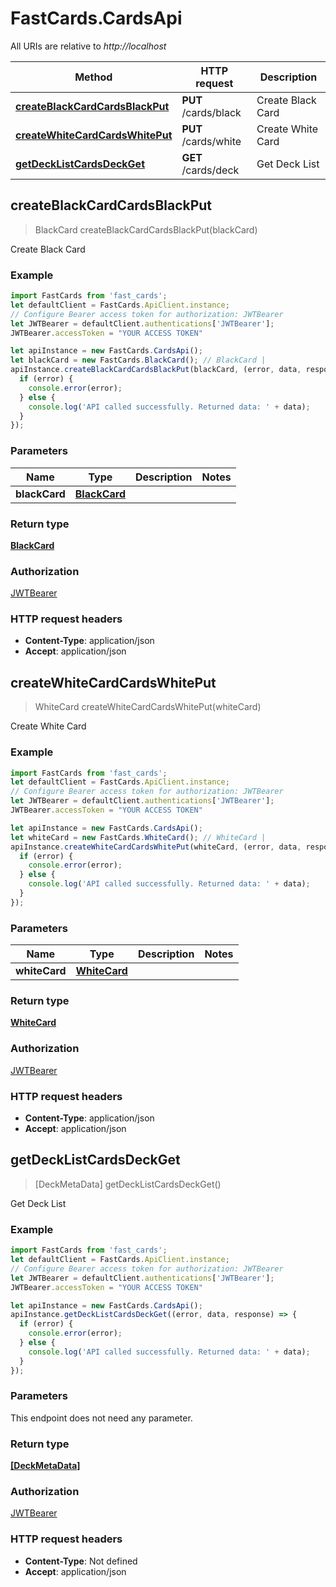 # FastCards.CardsApi

All URIs are relative to *http://localhost*

Method | HTTP request | Description
------------- | ------------- | -------------
[**createBlackCardCardsBlackPut**](CardsApi.md#createBlackCardCardsBlackPut) | **PUT** /cards/black | Create Black Card
[**createWhiteCardCardsWhitePut**](CardsApi.md#createWhiteCardCardsWhitePut) | **PUT** /cards/white | Create White Card
[**getDeckListCardsDeckGet**](CardsApi.md#getDeckListCardsDeckGet) | **GET** /cards/deck | Get Deck List



## createBlackCardCardsBlackPut

> BlackCard createBlackCardCardsBlackPut(blackCard)

Create Black Card

### Example

```javascript
import FastCards from 'fast_cards';
let defaultClient = FastCards.ApiClient.instance;
// Configure Bearer access token for authorization: JWTBearer
let JWTBearer = defaultClient.authentications['JWTBearer'];
JWTBearer.accessToken = "YOUR ACCESS TOKEN"

let apiInstance = new FastCards.CardsApi();
let blackCard = new FastCards.BlackCard(); // BlackCard | 
apiInstance.createBlackCardCardsBlackPut(blackCard, (error, data, response) => {
  if (error) {
    console.error(error);
  } else {
    console.log('API called successfully. Returned data: ' + data);
  }
});
```

### Parameters


Name | Type | Description  | Notes
------------- | ------------- | ------------- | -------------
 **blackCard** | [**BlackCard**](BlackCard.md)|  | 

### Return type

[**BlackCard**](BlackCard.md)

### Authorization

[JWTBearer](../README.md#JWTBearer)

### HTTP request headers

- **Content-Type**: application/json
- **Accept**: application/json


## createWhiteCardCardsWhitePut

> WhiteCard createWhiteCardCardsWhitePut(whiteCard)

Create White Card

### Example

```javascript
import FastCards from 'fast_cards';
let defaultClient = FastCards.ApiClient.instance;
// Configure Bearer access token for authorization: JWTBearer
let JWTBearer = defaultClient.authentications['JWTBearer'];
JWTBearer.accessToken = "YOUR ACCESS TOKEN"

let apiInstance = new FastCards.CardsApi();
let whiteCard = new FastCards.WhiteCard(); // WhiteCard | 
apiInstance.createWhiteCardCardsWhitePut(whiteCard, (error, data, response) => {
  if (error) {
    console.error(error);
  } else {
    console.log('API called successfully. Returned data: ' + data);
  }
});
```

### Parameters


Name | Type | Description  | Notes
------------- | ------------- | ------------- | -------------
 **whiteCard** | [**WhiteCard**](WhiteCard.md)|  | 

### Return type

[**WhiteCard**](WhiteCard.md)

### Authorization

[JWTBearer](../README.md#JWTBearer)

### HTTP request headers

- **Content-Type**: application/json
- **Accept**: application/json


## getDeckListCardsDeckGet

> [DeckMetaData] getDeckListCardsDeckGet()

Get Deck List

### Example

```javascript
import FastCards from 'fast_cards';
let defaultClient = FastCards.ApiClient.instance;
// Configure Bearer access token for authorization: JWTBearer
let JWTBearer = defaultClient.authentications['JWTBearer'];
JWTBearer.accessToken = "YOUR ACCESS TOKEN"

let apiInstance = new FastCards.CardsApi();
apiInstance.getDeckListCardsDeckGet((error, data, response) => {
  if (error) {
    console.error(error);
  } else {
    console.log('API called successfully. Returned data: ' + data);
  }
});
```

### Parameters

This endpoint does not need any parameter.

### Return type

[**[DeckMetaData]**](DeckMetaData.md)

### Authorization

[JWTBearer](../README.md#JWTBearer)

### HTTP request headers

- **Content-Type**: Not defined
- **Accept**: application/json


